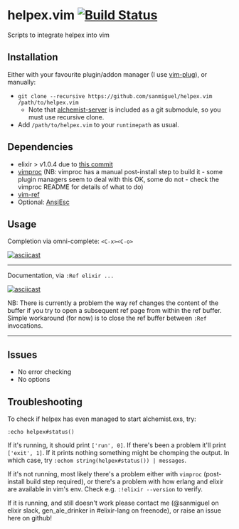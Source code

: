 helpex.vim [![Build Status](https://travis-ci.org/sanmiguel/helpex.vim.svg?branch=master)](https://travis-ci.org/sanmiguel/helpex.vim)
==========

Scripts to integrate helpex into vim

Installation
------------

Either with your favourite plugin/addon manager (I use [vim-plug](https://github.com/junegunn/vim-plug)), or manually:

 - `git clone --recursive https://github.com/sanmiguel/helpex.vim /path/to/helpex.vim`
   - Note that [alchemist-server](https://github.com/tonini/alchemist-server) is included as a git submodule, so you must use recursive clone.
 - Add `/path/to/helpex.vim` to your `runtimepath` as usual. 

Dependencies
------------

 - elixir > v1.0.4 due to [this commit](https://github.com/elixir-lang/elixir/commit/8e65562808fe80b0c481dbfcf40e66b8c8872c67)
 - [vimproc](https://github.com/Shougo/vimproc.vim) (NB: vimproc has a manual post-install step to build it - some plugin managers seem to deal with this OK, some do not - check the vimproc README for details of what to do)
 - [vim-ref](http://github.com/Thinca/vim-ref)
 - Optional: [AnsiEsc](http://www.drchip.org/astronaut/vim/index.html#ANSIESC)

Usage
-----

  Completion via omni-complete: `<C-x><C-o>`

  [![asciicast](https://asciinema.org/a/27165.png)](https://asciinema.org/a/27165)

  -----

  Documentation, via `:Ref elixir ...`

  [![asciicast](https://asciinema.org/a/27166.png)](https://asciinema.org/a/27166)

  NB: There is currently a problem the way ref changes the content of the buffer if you try to open a subsequent ref page from within the ref buffer. Simple workaround (for now) is to close the ref buffer between `:Ref` invocations.

  -----

Issues
------

 - No error checking
 - No options


Troubleshooting
--------------

To check if helpex has even managed to start alchemist.exs, try:

`:echo helpex#status()`

If it's running, it should print `['run', 0]`. If there's been a problem it'll print `['exit', 1]`. If it prints nothing something might be chomping the output. In which case, try `:echom string(helpex#status()) | messages`.

If it's not running, most likely there's a problem either with `vimproc` (post-install build step required), or there's a problem with how erlang and elixir are available in vim's env. Check e.g. `:!elixir --version` to verify.

If it is running, and still doesn't work please contact me (@sanmiguel on elixir slack, gen_ale_drinker in #elixir-lang on freenode), or raise an issue here on github!

